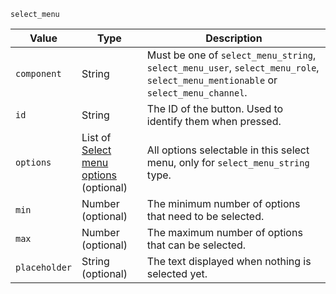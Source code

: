 `select_menu`

| Value         | Type                                                                                     | Description                                                                                                                      |
|---------------|------------------------------------------------------------------------------------------|----------------------------------------------------------------------------------------------------------------------------------|
| `component`   | String                                                                                   | Must be one of `select_menu_string`, `select_menu_user`, `select_menu_role`, `select_menu_mentionable` or `select_menu_channel`. |
| `id`          | String                                                                                   | The ID of the button. Used to identify them when pressed.                                                                        |
| `options`     | List of [Select menu options](/parsables/components/select-menu-option.md)<br>(optional) | All options selectable in this select menu, only for `select_menu_string` type.                                                  |
| `min`         | Number<br>(optional)                                                                     | The minimum number of options that need to be selected.                                                                          |
| `max`         | Number<br>(optional)                                                                     | The maximum number of options that can be selected.                                                                              |
| `placeholder` | String<br>(optional)                                                                     | The text displayed when nothing is selected yet.                                                                                 |
